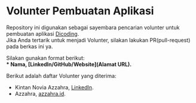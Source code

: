 # Volunter Pembuatan Aplikasi
Repository ini digunakan sebagai sayembara pencarian volunter untuk pembuatan aplikasi [Dicoding](www.dicoding.com).<br>
Jika Anda tertarik untuk menjadi Volunter, silakan lakukan PR(pull-request) pada berkas ini ya.<br>

Silakan gunakan format berikut:<br>
**\* Nama, [LinkedIn/GitHub/Website](Alamat URL).**  

Berikut adalah daftar Volunter yang diterima:
* Kintan Novia Azzahra, [LinkedIn](https://www.linkedin.com/in/kintan-novia-azzahra-2851201a4/).
* Azzahra, [azzahra.id](azzahra.com).
